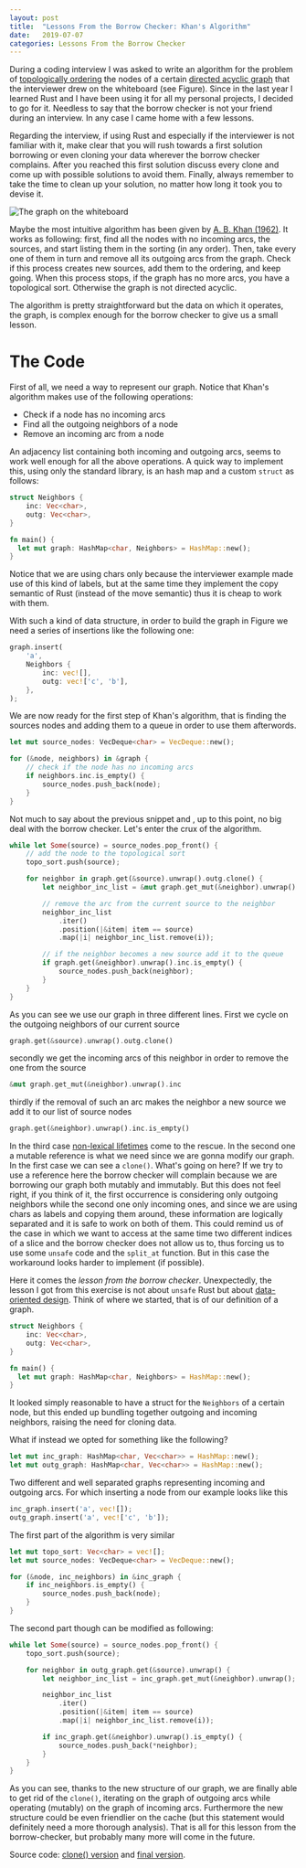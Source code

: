 ```yaml
---
layout: post
title:  "Lessons From the Borrow Checker: Khan's Algorithm"
date:   2019-07-07
categories: Lessons From the Borrow Checker
---
```

During a coding interview I was asked to write an algorithm for the problem of [topologically ordering][topo-sort] the nodes of a certain [directed acyclic graph][dag] that the interviewer drew on the whiteboard (see Figure).
Since in the last year I learned Rust and I have been using it for all my personal projects, I decided to go for it.
Needless to say that the borrow checker is not your friend during an interview. In any case I came home with a few lessons.

Regarding the interview, if using Rust and especially if the interviewer is not familiar with it, make clear that you will rush towards a first solution borrowing or even cloning your data wherever the borrow checker complains. After you reached this first solution discuss every clone and come up with possible solutions to avoid them. Finally, always remember to take the time to clean up your solution, no matter how long it took you to devise it.

![The graph on the whiteboard](/blog/assets/images/dag.png)

Maybe the most intuitive algorithm has been given by [A. B. Khan (1962)][khan-algo]. It works as following: first, find all the nodes with no incoming arcs, the sources, and start listing them in the sorting (in any order). Then, take every one of them in turn and remove all its outgoing arcs from the graph. Check if this process creates new sources, add them to the ordering, and keep going.
When this process stops, if the graph has no more arcs, you have a topological sort. Otherwise the graph is not directed acyclic.

The algorithm is pretty straightforward but the data on which it operates, the graph, is complex enough for the borrow checker to give us a small lesson.

# The Code
First of all, we need a way to represent our graph. Notice that Khan's algorithm makes use of the following operations:

- Check if a node has no incoming arcs
- Find all the outgoing neighbors of a node
- Remove an incoming arc from a node

An adjacency list containing both incoming and outgoing arcs, seems to work well enough for all the above operations. A quick way to implement this, using only the standard library, is an hash map and a custom `struct` as follows:

``` rust
struct Neighbors {
    inc: Vec<char>,
    outg: Vec<char>,
}

fn main() {
  let mut graph: HashMap<char, Neighbors> = HashMap::new();
}
```

Notice that we are using chars only because the interviewer example made use of this kind of labels, but at the same time they implement the copy semantic of Rust (instead of the move semantic) thus it is cheap to work with them.

With such a kind of data structure, in order to build the graph in Figure we need a series of insertions like the following one:

``` rust
graph.insert(
    'a',
    Neighbors {
        inc: vec![],
        outg: vec!['c', 'b'],
    },
);
```

We are now ready for the first step of Khan's algorithm, that is finding the sources nodes and adding them to a queue in order to use them afterwords.

``` rust
let mut source_nodes: VecDeque<char> = VecDeque::new();

for (&node, neighbors) in &graph {
    // check if the node has no incoming arcs
    if neighbors.inc.is_empty() {
        source_nodes.push_back(node);
    }
}
```

Not much to say about the previous snippet and , up to this point, no big deal with the borrow checker. Let's enter the crux of the algorithm.

``` rust
while let Some(source) = source_nodes.pop_front() {
    // add the node to the topological sort
    topo_sort.push(source);

    for neighbor in graph.get(&source).unwrap().outg.clone() {
        let neighbor_inc_list = &mut graph.get_mut(&neighbor).unwrap().inc;

        // remove the arc from the current source to the neighbor
        neighbor_inc_list
            .iter()
            .position(|&item| item == source)
            .map(|i| neighbor_inc_list.remove(i));

        // if the neighbor becomes a new source add it to the queue
        if graph.get(&neighbor).unwrap().inc.is_empty() {
            source_nodes.push_back(neighbor);
        }
    }
}
```

As you can see we use our graph in three different lines. First we cycle on the outgoing neighbors of our current source
```rust
graph.get(&source).unwrap().outg.clone()
```
secondly we get the incoming arcs of this neighbor in order to remove the one from the source
```rust
&mut graph.get_mut(&neighbor).unwrap().inc
```

thirdly if the removal of such an arc makes the neighbor a new source we add it to our list of source nodes
```rust
graph.get(&neighbor).unwrap().inc.is_empty()
```

In the third case [non-lexical lifetimes][nll] come to the rescue. In the second one a mutable reference is what we need since we are gonna modify our graph. In the first case we can see a `clone()`. What's going on here? If we try to use a reference here the borrow checker will complain because we are borrowing our graph both mutably and immutably.
But this does not feel right, if you think of it, the first occurrence is considering only outgoing neighbors while the second one only incoming ones, and since we are using chars as labels and copying them around, these information are logically separated and it is safe to work on both of them.
This could remind us of the case in which we want to access at the same time two different indices of a slice and the borrow checker does not allow us to, thus forcing us to use some `unsafe` code and the `split_at` function. But in this case the workaround looks harder to implement (if possible).

Here it comes the *lesson from the borrow checker*. Unexpectedly, the lesson I got from this exercise is not about `unsafe` Rust but about [data-oriented design][dod].
Think of where we started, that is of our definition of a graph.

``` rust
struct Neighbors {
    inc: Vec<char>,
    outg: Vec<char>,
}

fn main() {
  let mut graph: HashMap<char, Neighbors> = HashMap::new();
}
```

It looked simply reasonable to have a struct for the `Neighbors` of a certain node, but this ended up bundling together outgoing and incoming neighbors, raising the need for cloning data.

What if instead we opted for something like the following?

``` rust
let mut inc_graph: HashMap<char, Vec<char>> = HashMap::new();
let mut outg_graph: HashMap<char, Vec<char>> = HashMap::new();
```    

Two different and well separated graphs representing incoming and outgoing arcs. For which inserting a node from our example looks like this

``` rust
inc_graph.insert('a', vec![]);
outg_graph.insert('a', vec!['c', 'b']);
```

The first part of the algorithm is very similar

``` rust
let mut topo_sort: Vec<char> = vec![];
let mut source_nodes: VecDeque<char> = VecDeque::new();

for (&node, inc_neighbors) in &inc_graph {
    if inc_neighbors.is_empty() {
        source_nodes.push_back(node);
    }
}
```

The second part though can be modified as following:

``` rust
while let Some(source) = source_nodes.pop_front() {
    topo_sort.push(source);

    for neighbor in outg_graph.get(&source).unwrap() {
        let neighbor_inc_list = inc_graph.get_mut(&neighbor).unwrap();

        neighbor_inc_list
            .iter()
            .position(|&item| item == source)
            .map(|i| neighbor_inc_list.remove(i));

        if inc_graph.get(&neighbor).unwrap().is_empty() {
            source_nodes.push_back(*neighbor);
        }
    }
}
```

As you can see, thanks to the new structure of our graph, we are finally able to get rid of the `clone()`, iterating on the graph of outgoing arcs while operating (mutably) on the graph of incoming arcs.
Furthermore the new structure could be even friendlier on the cache (but this statement would definitely need a more thorough analysis). That is all for this lesson from the borrow-checker, but probably many more will come in the future.

Source code: [clone() version][first-version] and [final version][final-version].


[topo-sort]: https://en.wikipedia.org/wiki/Topological_sorting
[dag]: https://en.wikipedia.org/wiki/Directed_acyclic_graph
[khan-algo]: https://dl.acm.org/citation.cfm?doid=368996.369025
[nll]: https://doc.rust-lang.org/stable/edition-guide/rust-2018/ownership-and-lifetimes/non-lexical-lifetimes.html
[dod]: https://en.wikipedia.org/wiki/Data-oriented_design
[first-version]: https://gitlab.com/snippets/1881175
[final-version]: https://gitlab.com/snippets/1881177
